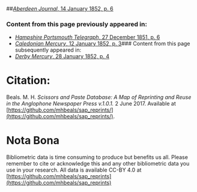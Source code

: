 ##[*Aberdeen Journal*, 14 January 1852, p. 6](https://mhbeals.github.io/sap_html/Aberdeen-Journal/Aberdeen-Journal-14-January-1852-p-6)

### Content from this page previously appeared in:
+ [*Hampshire Portsmouth Telegraph*, 27 December 1851, p. 6](https://mhbeals.github.io/sap_html/Hampshire-Portsmouth-Telegraph/Hampshire-Portsmouth-Telegraph-27-December-1851-p-6)
+ [*Caledonian Mercury*, 12 January 1852, p. 3](https://mhbeals.github.io/sap_html/Caledonian-Mercury/Caledonian-Mercury-12-January-1852-p-3)### Content from this page subsequently appeared in:
+ [*Derby Mercury*, 28 January 1852, p. 4](https://mhbeals.github.io/sap_html/Derby-Mercury/Derby-Mercury-28-January-1852-p-4)
                    
# Citation: 

Beals. M. H. *Scissors and Paste Database: A Map of Reprinting and Reuse in the Anglophone Newspaper Press v.1.0.1.* 2 June 2017. Available at [https://github.com/mhbeals/sap_reprints/](https://github.com/mhbeals/sap_reprints/). 
                    
# Nota Bona

Bibliometric data is time consuming to produce but benefits us all. Please remember to cite or acknowledge this and any other bibliometric data you use in your research. All data is available CC-BY 4.0 at [https://github.com/mhbeals/sap_reprints](https://github.com/mhbeals/sap_reprints)